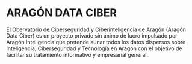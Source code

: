 # ARAGÓN DATA CIBER
El Obervatorio de Ciberseguridad y Ciberinteligencia de Aragón (Aragón Data Ciber) es un proyecto privado sin ánimo de lucro impulsado por Aragón Inteligencia que pretende aunar todos los datos dispersos sobre Inteligencia, Ciberseguridad y Tecnología en Aragón con el objetivo de facilitar su tratamiento informativo y empresarial general. 
